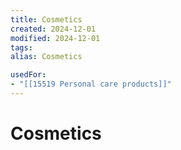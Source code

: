 ```yaml
---
title: Cosmetics
created: 2024-12-01
modified: 2024-12-01
tags: 
alias: Cosmetics

usedFor:
- "[[15519 Personal care products]]"
---
```

# Cosmetics
